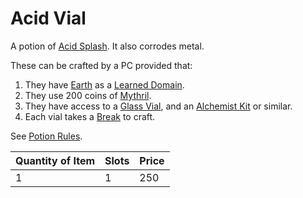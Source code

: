 # Acid Vial

A potion of [Acid Splash](../../../Magic/Spells/Spells%20by%20Level/Level%201/Acid%20Splash.md). It also corrodes metal.

These can be crafted by a PC provided that:

1. They have [Earth](../../../Magic/Spells/Spell%20Domains/Earth.md) as a [Learned Domain](../../../Magic/Spellcasting/Spell%20Learning/Learned%20Domains.md).
2. They use 200 coins of [Mythril](../../../Magic/Spellcasting/Mythril.md).
3. They have access to a [Glass Vial](../10%20Coins/Glass%20Vial.md), and an [Alchemist Kit](../100%20Coins/Alchemist%20Kit.md) or similar.
4. Each vial takes a [Break](../../../Game%20Procedures/Core%20Procedures/Break.md) to craft.

See [Potion Rules](../../../Magic/Crafting/Potion%20Rules.md).

| Quantity of Item |  Slots | Price |
| ---------------- | ------ | ----- |
| 1                | 1      | 250   |
